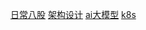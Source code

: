 [日常八股](https://xiaolincoding.com/)
[架构设计](https://mp.weixin.qq.com/s/eDMV25YqCPYjxQG-dvqSqQ)
[ai大模型](https://time.geekbang.org/column/article/642224)
[k8s](https://time.geekbang.org/column/article/14642)